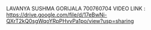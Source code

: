 LAVANYA SUSHMA GORIJALA
700760704
VIDEO LINK : https://drive.google.com/file/d/17eBwNi-QXrT2kQ0sgWqoYRpPHvvPa1po/view?usp=sharing
